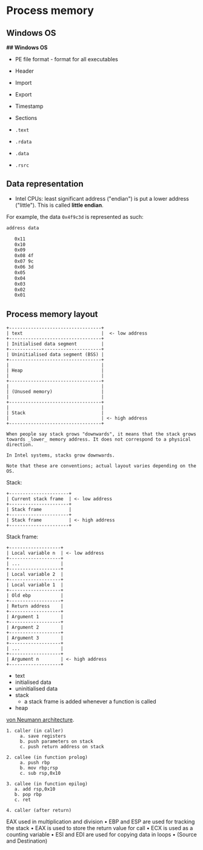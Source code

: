 # Process memory

## Windows OS

**## Windows OS**

- PE file format - format for all executables

- Header

- Import

- Export

- Timestamp

- Sections

- `.text`

- `.rdata`

- `.data`

- `.rsrc`

## Data representation

* Intel CPUs: least significant address ("endian") is put a lower address ("little"). This is called **little endian**.

For example, the data `0x4f9c3d` is represented as such:

```txt
address data

   0x11
   0x10
   0x09
   0x08 4f
   0x07 9c
   0x06 3d
   0x05
   0x04
   0x03
   0x02
   0x01
```

## Process memory layout

```
+----------------------------------+
| text                             |  <- low address
+----------------------------------+
| Initialised data segment         |
+----------------------------------+
| Uninitialised data segment (BSS) |
+----------------------------------+
|                                  |
| Heap                             |
|                                  |
+----------------------------------+
|                                  |
| (Unused memory)                  |
|                                  |
+----------------------------------+
|                                  |
| Stack                            | 
|                                  | <- high address
+----------------------------------+
```

```admonish note
When people say stack grows "downwards", it means that the stack grows towards _lower_ memory address. It does not correspond to a physical direction.

In Intel systems, stacks grow downwards.

Note that these are conventions; actual layout varies depending on the OS.
```

Stack:

```
+----------------------+
| Current stack frame  | <- low address
+----------------------+
| Stack frame          |
+----------------------+
| Stack frame          | <- high address
+----------------------+
```

Stack frame:

```
+-------------------+
| Local variable n  | <- low address
+-------------------+
| ...               |
+-------------------+
| Local variable 2  |
+-------------------+
| Local variable 1  |
+-------------------+
| Old ebp           |
+-------------------+
| Return address    |
+-------------------+
| Argument 1        |
+-------------------+
| Argument 2        |
+-------------------+
| Argument 3        |
+-------------------+
| ...               |
+-------------------+
| Argument n        | <- high address
+-------------------+
```

- text
- initialised data
- uninitialised data
- stack
    - a stack frame is added whenever a function is called
- heap


[von Neumann architecture](https://en.wikipedia.org/wiki/Von_Neumann_architecture).

```
1. caller (in caller)
	 a. save registers
	 b. push parameters on stack
	 c. push return address on stack

2. callee (in function prolog) 
	 a. push rbp
	 b. mov rbp;rsp
	 c. sub rsp,0x10

3. callee (in function epilog)
   a. add rsp,0x10
   b. pop rbp
   c. ret

4. caller (after return)
```

EAX used in multiplication and division
• EBP and ESP are used for tracking the stack
• EAX is used to store the return value for call
• ECX is used as a counting variable
• ESI and EDI are used for copying data in loops
• (Source and Destination)
